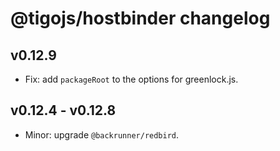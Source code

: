 # @tigojs/hostbinder changelog

## v0.12.9

- Fix: add `packageRoot` to the options for greenlock.js.

## v0.12.4 - v0.12.8

- Minor: upgrade `@backrunner/redbird`.
